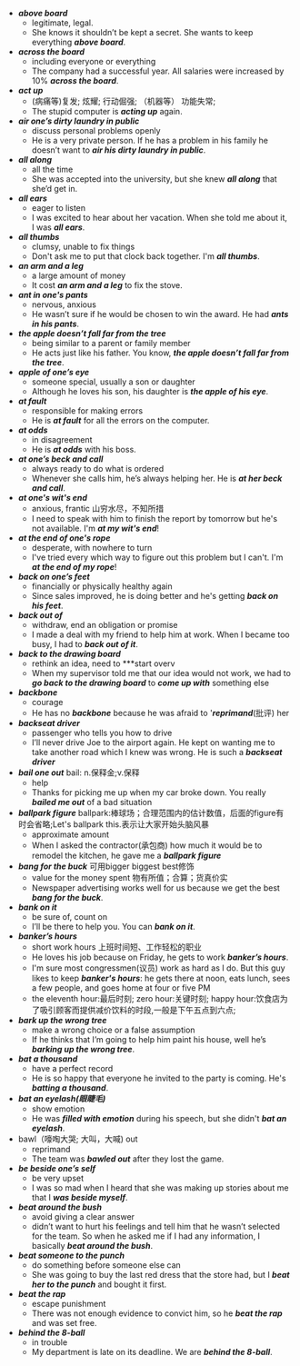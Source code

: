 - ***above board***
  - legitimate, legal.
  - She knows it shouldn’t be kept a secret. She wants to keep everything ***above board***.
- ***across the board***
  - including everyone or everything
  - The company had a successful year. All salaries were increased by 10% ***across the board***.
- ***act up***
  - (病痛等)复发; 炫耀; 行动倔强; （机器等） 功能失常;
  - The stupid computer is ***acting up*** again.
- ***air one’s dirty laundry in public***
  - discuss personal problems openly
  - He is a very private person. If he has a problem in his family he doesn’t want to ***air his dirty laundry in public***.
- ***all along***
  - all the time
  - She was accepted into the university, but she knew ***all along*** that she’d get in.
- ***all ears***
  - eager to listen
  - I was excited to hear about her vacation. When she told me about it, I was ***all ears***.
- ***all thumbs***
  - clumsy, unable to fix things
  - Don't ask me to put that clock back together. I'm ***all thumbs***.
- ***an arm and a leg***
  - a large amount of money
  - It cost ***an arm and a leg*** to fix the stove.
- ***ant in one's pants***
  - nervous, anxious
  - He wasn’t sure if he would be chosen to win the award. He had ***ants in his pants***.
- ***the apple doesn’t fall far from the tree***
  - being similar to a parent or family member
  - He acts just like his father. You know, ***the apple doesn’t fall far from the tree***.
- ***apple of one’s eye***
  - someone special, usually a son or daughter
  - Although he loves his son, his daughter is ***the apple of his eye***.
- ***at fault***
  - responsible for making errors
  - He is ***at fault*** for all the errors on the computer.
- ***at odds***
  - in disagreement
  - He is ***at odds*** with his boss.
- ***at one’s beck and call***
  - always ready to do what is ordered
  - Whenever she calls him, he’s always helping her. He is ***at her beck and call***.
- ***at one's wit's end***
  - anxious, frantic 山穷水尽，不知所措
  - I need to speak with him to finish the report by tomorrow but he's not available. I'm ***at my wit's end***!
- ***at the end of one's rope***
  - desperate, with nowhere to turn
  - I've tried every which way to figure out this problem but I can't. I'm ***at the end of my rope***!
- ***back on one’s feet***
  - financially or physically healthy again
  - Since sales improved, he is doing better and he's getting ***back on his feet***.
- ***back out of***
  - withdraw, end an obligation or promise
  - I made a deal with my friend to help him at work. When I became too busy, I had to ***back out of it***.
- ***back to the drawing board***
  - rethink an idea, need to ***start overv
  - When my supervisor told me that our idea would not work, we had to ***go back to the drawing board*** to ***come up with*** something else
- ***backbone***
  - courage
  - He has no ***backbone*** because he was afraid to '***reprimand***(批评) her
- ***backseat driver***
  - passenger who tells you how to drive
  - I’ll never drive Joe to the airport again. He kept on wanting me to take another road which I knew was wrong. He is such a ***backseat driver***
- ***bail one out*** bail: n.保释金;v.保释
  - help
  - Thanks for picking me up when my car broke down. You really ***bailed me out*** of a bad situation
- ***ballpark figure*** ballpark:棒球场；合理范围内的估计数值，后面的figure有时会省略;Let's ballpark this.表示让大家开始头脑风暴
  - approximate amount
  - When I asked the contractor(承包商) how much it would be to remodel the kitchen, he gave me a ***ballpark figure***
- ***bang for the buck*** 可用bigger biggest best修饰
  - value for the money spent 物有所值；合算；货真价实
  - Newspaper advertising works well for us because we get the best ***bang for the buck***.
- ***bank on it***
  - be sure of, count on
  - I’ll be there to help you. You can ***bank on it***.
- ***banker’s hours***
  - short work hours 上班时间短、工作轻松的职业
  - He loves his job because on Friday, he gets to work ***banker’s hours***.
  - I'm sure most congressmen(议员) work as hard as I do. But this guy likes to keep ***banker's hours***: he gets there at noon, eats lunch, sees a few people, and goes home at four or five PM
  - the eleventh hour:最后时刻; zero hour:关键时刻; happy hour:饮食店为了吸引顾客而提供减价饮料的时段,一般是下午五点到六点;
- ***bark up the wrong tree***
  - make a wrong choice or a false assumption
  - If he thinks that I’m going to help him paint his house, well he’s ***barking up the wrong tree***.
- ***bat a thousand***
  - have a perfect record
  - He is so happy that everyone he invited to the party is coming. He's ***batting a thousand***.
- ***bat an eyelash(眼睫毛)***
  - show emotion
  - He was ***filled with emotion*** during his speech, but she didn't ***bat an eyelash***.
- bawl（嚎啕大哭; 大叫，大喊) out
  - reprimand
  - The team was ***bawled out*** after they lost the game.
- ***be beside one’s self***
  - be very upset
  - I was so mad when I heard that she was making up stories about me that I ***was beside myself***.
- ***beat around the bush***
  - avoid giving a clear answer
  - didn’t want to hurt his feelings and tell him that he wasn’t selected for the team. So when he asked me if I had any information, I basically ***beat around the bush***.
- ***beat someone to the punch***
  - do something before someone else can
  - She was going to buy the last red dress that the store had, but I ***beat her to the punch*** and bought it first.
- ***beat the rap***
  - escape punishment
  - There was not enough evidence to convict him, so he ***beat the rap*** and was set free.
- ***behind the 8-ball***
  - in trouble
  - My department is late on its deadline. We are ***behind the 8-ball***.
